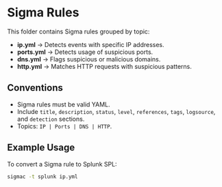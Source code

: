 # Sigma Rules

This folder contains Sigma rules grouped by topic:

- **ip.yml** → Detects events with specific IP addresses.
- **ports.yml** → Detects usage of suspicious ports.
- **dns.yml** → Flags suspicious or malicious domains.
- **http.yml** → Matches HTTP requests with suspicious patterns.

## Conventions
- Sigma rules must be valid YAML.
- Include `title`, `description`, `status`, `level`, `references`, `tags`, `logsource`, and `detection` sections.
- Topics: `IP | Ports | DNS | HTTP`.

## Example Usage
To convert a Sigma rule to Splunk SPL:
```bash
sigmac -t splunk ip.yml

